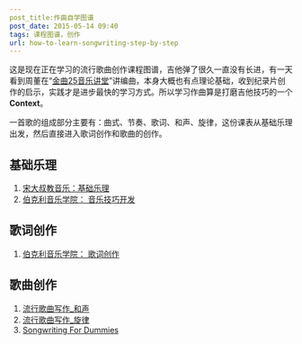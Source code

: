 ```yaml
---
post_title:作曲自学图谱
post_date: 2015-05-14 09:40
tags: 课程图谱，创作
url: how-to-learn-songwriting-step-by-step
---
```


这是现在正在学习的流行歌曲创作课程图谱，吉他弹了很久一直没有长进，有一天看到周董在“[金曲25音乐讲堂](http://v.youku.com/v_show/id_XNzQzNjQ3MTA4.html)”讲编曲，本身大概也有点理论基础，收到纪录片创作的启示，实践才是进步最快的学习方式。所以学习作曲算是打磨吉他技巧的一个**Context**。

一首歌的组成部分主要有：曲式、节奏、歌词、和声、旋律，这份课表从基础乐理出发，然后直接进入歌词创作和歌曲的创作。

## 基础乐理
1. [宋大叔教音乐：基础乐理](http://www.songdashu.cn/news1.asp?lm2=68&lmname=0&open=1&n=30&tj=0&hot=0)
2. [伯克利音乐学院：
音乐技巧开发](https://www.coursera.org/course/musicianship)

## 歌词创作
1. [伯克利音乐学院：
歌词创作](https://www.coursera.org/course/songwriting)

## 歌曲创作
1. [流行歌曲写作_和声](http://book.douban.com/subject/5280377/)
2. [流行歌曲写作_旋律](http://book.douban.com/subject/5296349/)
3. [Songwriting For Dummies](https://book.douban.com/subject/5309021/)